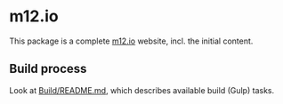 m12.io
======

This package is a complete [m12.io](http://m12.io) website, incl. the initial content.

## Build process

Look at [Build/README.md](Build/README.md), which describes available build (Gulp) tasks.
